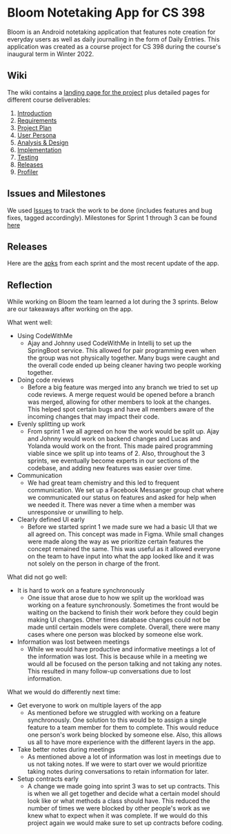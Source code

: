 # Bloom Notetaking App for CS 398
Bloom is an Android notetaking application that features note creation for everyday users as well as daily journalling in the form of Daily Entries. This application was created as a course project for CS 398 during the course's inaugural term in Winter 2022.

## Wiki
The wiki contains a [landing page for the project](/johnnyleung10/Bloom-Notetaking-App/wiki) plus detailed pages for different course deliverables:

1. [Introduction](/johnnyleung10/Bloom-Notetaking-App/wiki/Introduction)
1. [Requirements](/johnnyleung10/Bloom-Notetaking-App/wiki/Requirements)
1. [Project Plan](/johnnyleung10/Bloom-Notetaking-App/wiki/Project-Plan)
1. [User Persona](//johnnyleung10/Bloom-Notetaking-App/wiki/User-Persona)
1. [Analysis & Design](/johnnyleung10/Bloom-Notetaking-App/wiki/Analysis-&-Design)
1. [Implementation](/johnnyleung10/Bloom-Notetaking-App/wiki/Implementation)
1. [Testing](/johnnyleung10/Bloom-Notetaking-App/wiki/Testing)
1. [Releases](/johnnyleung10/Bloom-Notetaking-App/wiki/Releases)
1. [Profiler](/johnnyleung10/Bloom-Notetaking-App/wiki/Profiler)

## Issues and Milestones
We used [Issues](https://git.uwaterloo.ca/a388shar/cs398-project/-/issues) to track the work to be done (includes features and bug fixes, tagged accordingly). Milestones for Sprint 1 through 3 can be found [here](https://git.uwaterloo.ca/a388shar/cs398-project/-/milestones)

## Releases
Here are the [apks](/johnnyleung10/Bloom-Notetaking-App/wiki/Releases) from each sprint and the most recent update of the app.

## Reflection
While working on Bloom the team learned a lot during the 3 sprints. Below are our takeaways after working on the app.

What went well:
* Using CodeWithMe
    * Ajay and Johnny used CodeWithMe in Intellij to set up the SpringBoot service. This allowed for pair programming even when the group was not physically together. Many bugs were caught and the overall code ended up being cleaner having two people working together.
* Doing code reviews
    * Before a big feature was merged into any branch we tried to set up code reviews. A merge request would be opened before a branch was merged, allowing for other members to look at the changes. This helped spot certain bugs and have all members aware of the incoming changes that may impact their code.
* Evenly splitting up work
    * From sprint 1 we all agreed on how the work would be split up. Ajay and Johnny would work on backend changes and Lucas and Yolanda would work on the front. This made paired programming viable since we split up into teams of 2. Also, throughout the 3 sprints, we eventually become experts in our sections of the codebase, and adding new features was easier over time.
* Communication
    * We had great team chemistry and this led to frequent communication. We set up a Facebook Messanger group chat where we communicated our status on features and asked for help when we needed it. There was never a time when a member was unresponsive or unwilling to help. 
* Clearly defined UI early
    * Before we started sprint 1 we made sure we had a basic UI that we all agreed on. This concept was made in Figma. While small changes were made along the way as we prioritize certain features the concept remained the same. This was useful as it allowed everyone on the team to have input into what the app looked like and it was not solely on the person in charge of the front.

What did not go well:
* It is hard to work on a feature synchronously
    * One issue that arose due to how we split up the workload was working on a feature synchronously. Sometimes the front would be waiting on the backend to finish their work before they could begin making UI changes. Other times database changes could not be made until certain models were complete. Overall, there were many cases where one person was blocked by someone else work.
* Information was lost between meetings
    * While we would have productive and informative meetings a lot of the information was lost. This is because while in a meeting we would all be focused on the person talking and not taking any notes. This resulted in many follow-up conversations due to lost information.

What we would do differently next time:
* Get everyone to work on multiple layers of the app
    * As mentioned before we struggled with working on a feature synchronously. One solution to this would be to assign a single feature to a team member for them to complete. This would reduce one person's work being blocked by someone else. Also, this allows us all to have more experience with the different layers in the app.
* Take better notes during meetings
    * As mentioned above a lot of information was lost in meetings due to us not taking notes. If we were to start over we would prioritize taking notes during conversations to retain information for later.
* Setup contracts early
    * A change we made going into sprint 3 was to set up contracts. This is when we all get together and decide what a certain model should look like or what methods a class should have. This reduced the number of times we were blocked by other people's work as we knew what to expect when it was complete. If we would do this project again we would make sure to set up contracts before coding.

